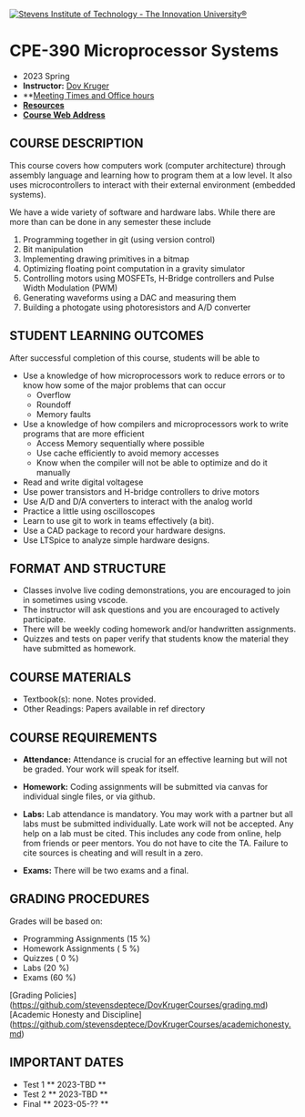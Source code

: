 [<img src="StevensLogo.webp" alt="Stevens Institute of Technology - The Innovation University®">](http://stevens.edu/)
# CPE-390 Microprocessor Systems
* 2023 Spring
* **Instructor:**  [Dov Kruger](bio.md)
* **[Meeting Times and Office hours](https://docs.google.com/document/d/1oGd1BAd2IXx_xc6Bu6MAiVJy72UGDWkF6PVNu05jV4s/edit?usp=sharing)
* **[Resources](resources.md)**
* **[Course Web Address](https://github.com/stevensdeptece/CPE390)**

## COURSE DESCRIPTION

This course covers how computers work (computer architecture) through assembly language
and learning how to program them at a low level.
It also uses microcontrollers to interact with their external environment (embedded systems).

We have a wide variety of software and hardware labs. While there are more than can be done in any semester these include

1. Programming together in git (using version control)
1. Bit manipulation
1. Implementing drawing primitives in a bitmap
1. Optimizing floating point computation in a gravity simulator
1. Controlling motors using MOSFETs, H-Bridge controllers and Pulse Width Modulation (PWM)
1. Generating waveforms using a DAC and measuring them
1. Building a photogate using photoresistors and A/D converter

## STUDENT LEARNING OUTCOMES

After successful completion of this course, students will be able to
* Use a knowledge of how microprocessors work to reduce errors or to know how some of the major problems that can occur
  * Overflow
  * Roundoff
  * Memory faults
* Use a knowledge of how compilers and microprocessors work to write programs that are more efficient
  * Access Memory sequentially where possible
  * Use cache efficiently to avoid memory accesses
  * Know when the compiler will not be able to optimize and do it manually
* Read and write digital voltagese
* Use power transistors and H-bridge controllers to drive motors
* Use A/D and D/A converters to interact with the analog world
* Practice a little using oscilloscopes
* Learn to use git to work in teams effectively (a bit).
* Use a CAD package to record your hardware designs.
* Use LTSpice to analyze simple hardware designs.	


## FORMAT AND STRUCTURE
* Classes involve live coding demonstrations, you are encouraged to join in sometimes using vscode.
* The instructor will ask questions and you are encouraged to actively participate.
* There will be weekly coding homework and/or handwritten assignments.
* Quizzes and tests on paper verify that students know the material they have submitted as homework.

## COURSE MATERIALS
* Textbook(s): 		none. Notes provided.
* Other Readings: 	Papers available in ref directory

## COURSE REQUIREMENTS
* **Attendance:**	Attendance is crucial for an effective learning but will not be graded. Your work will speak for itself.
* **Homework:** 	Coding assignments will be submitted via canvas for individual single files, or via github.
* **Labs:** 	Lab attendance is mandatory. You may work with a partner but all labs must be submitted individually. Late work will not be accepted. Any help on a lab must be cited. This includes any code from online, help from friends or peer mentors. You do not have to cite the TA. Failure to cite sources is cheating and will result in a zero. 

* **Exams:** 	 	There will be two exams and a final.

## GRADING PROCEDURES
Grades will be based on:
* Programming Assignments             (15 %)
* Homework Assignments	              ( 5 %)
* Quizzes                             ( 0 %)
* Labs	   		                        (20 %)
* Exams		              	            (60 %)

[Grading Policies] (https://github.com/stevensdeptece/DovKrugerCourses/grading.md)
[Academic Honesty and Discipline] (https://github.com/stevensdeptece/DovKrugerCourses/academichonesty.md)

## IMPORTANT DATES
* Test 1           ** 2023-TBD **
* Test 2           ** 2023-TBD **
* Final            ** 2023-05-?? **
